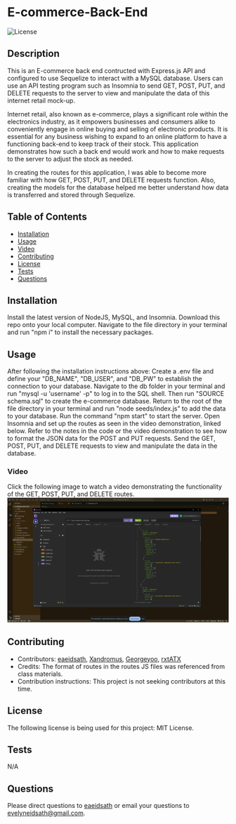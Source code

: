 # E-commerce-Back-End

![License](https://img.shields.io/badge/License-MIT-yellow.svg)

## Description
    
This is an E-commerce back end contructed with Express.js API and configured to use Sequelize to interact with a MySQL database. Users can use an API testing program such as Insomnia to send GET, POST, PUT, and DELETE requests to the server to view and manipulate the data of this internet retail mock-up.

Internet retail, also known as e-commerce, plays a significant role within the electronics industry, as it empowers businesses and consumers alike to conveniently engage in online buying and selling of electronic products. It is essential for any business wishing to expand to an online platform to have a functioning back-end to keep track of their stock. This application demonstrates how such a back end would work and how to make requests to the server to adjust the stock as needed.

In creating the routes for this application, I was able to become more familiar with how GET, POST, PUT, and DELETE requests function. Also, creating the models for the database helped me better understand how data is transferred and stored through Sequelize.
    
## Table of Contents
    
- [Installation](#installation)
- [Usage](#usage)
- [Video](#video)
- [Contributing](#contributing)
- [License](#license)
- [Tests](#tests)
- [Questions](#questions)
    
## Installation
    
Install the latest version of NodeJS, MySQL, and Insomnia.
Download this repo onto your local computer.
Navigate to the file directory in your terminal and run "npm i" to install the necessary packages.
    
## Usage

After following the installation instructions above:
Create a .env file and define your "DB_NAME", "DB_USER", and "DB_PW" to establish the connection to your database.
Navigate to the db folder in your terminal and run "mysql -u 'username' -p" to log in to the SQL shell. Then run "SOURCE schema.sql" to create the e-commerce database.
Return to the root of the file directory in your terminal and run "node seeds/index.js" to add the data to your database.
Run the command "npm start" to start the server.
Open Insomnia and set up the routes as seen in the video demonstration, linked below. Refer to the notes in the code or the video demonstration to see how to format the JSON data for the POST and PUT requests.
Send the GET, POST, PUT, and DELETE requests to view and manipulate the data in the database.

### Video

Click the following image to watch a video demonstrating the functionality of the GET, POST, PUT, and DELETE routes.
[![Video Demonstration](./media/video_screenshot.png)](https://youtu.be/lMwiu-GUd1A "Video Demonstration Link")

    
## Contributing

- Contributors: [eaeidsath](github.com/eaeidsath), [Xandromus](https://github.com/Xandromus), [Georgeyoo](https://github.com/Georgeyoo), [rxtATX](https://github.com/rxtATX)
- Credits: The format of routes in the routes JS files was referenced from class materials.
- Contribution instructions: This project is not seeking contributors at this time.
    
## License

The following license is being used for this project: MIT License.
    
## Tests

N/A

## Questions

Please direct questions to [eaeidsath](github.com/eaeidsath) or email your questions to evelyneidsath@gmail.com.
